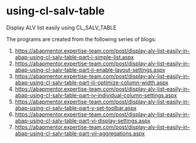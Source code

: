 # using-cl-salv-table
Display ALV list easily using CL_SALV_TABLE

The programs are created from the following series of blogs:
  1) https://abapmentor.expertise-team.com/post/display-alv-list-easily-in-abap-using-cl-salv-table-part-i-simple-list.aspx
  2) https://abapmentor.expertise-team.com/post/display-alv-list-easily-in-abap-using-cl-salv-table-part-ii-enable-layout-settings.aspx
  3) https://abapmentor.expertise-team.com/post/display-alv-list-easily-in-abap-using-cl-salv-table-part-iii-optimize-column-width.aspx
  4) https://abapmentor.expertise-team.com/post/display-alv-list-easily-in-abap-using-cl-salv-table-part-iv-individual-column-settings.aspx
  5) https://abapmentor.expertise-team.com/post/display-alv-list-easily-in-abap-using-cl-salv-table-part-v-set-toolbar.aspx
  6) https://abapmentor.expertise-team.com/post/display-alv-list-easily-in-abap-using-cl-salv-table-part-vi-display-settings.aspx
  7) https://abapmentor.expertise-team.com/post/display-alv-list-easily-in-abap-using-cl-salv-table-part-vii-aggregations.aspx
